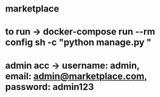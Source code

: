 # marketplace

# to run -> docker-compose run --rm config sh -c "python manage.py "

# admin acc -> username: admin, email: admin@marketplace.com, password: admin123
